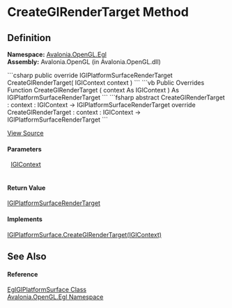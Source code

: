 # CreateGlRenderTarget Method




## Definition
**Namespace:** <a href="N_Avalonia_OpenGL_Egl">Avalonia.OpenGL.Egl</a>  
**Assembly:** Avalonia.OpenGL (in Avalonia.OpenGL.dll)

<Tabs groupId="api-code-preview">
<TabItem value="csharp" label="C#">
```csharp
public override IGlPlatformSurfaceRenderTarget CreateGlRenderTarget(
	IGlContext context
)
```
</TabItem>
<TabItem value="vb" label="VB">
```vb
Public Overrides Function CreateGlRenderTarget ( 
	context As IGlContext
) As IGlPlatformSurfaceRenderTarget
```
</TabItem>
<TabItem value="fsharp" label="F#">
```fsharp
abstract CreateGlRenderTarget : 
        context : IGlContext -> IGlPlatformSurfaceRenderTarget 
override CreateGlRenderTarget : 
        context : IGlContext -> IGlPlatformSurfaceRenderTarget 
```
</TabItem>
</Tabs>



<a href="https://github.com/AvaloniaUI/Avalonia/tree/master/src/Avalonia.OpenGL/Egl/EglGlPlatformSurface.cs#L24" title="View the source code">View Source</a>



#### Parameters
<dl><dt>  <a href="T_Avalonia_OpenGL_IGlContext">IGlContext</a></dt><dd> </dd></dl>

#### Return Value
<a href="T_Avalonia_OpenGL_Surfaces_IGlPlatformSurfaceRenderTarget">IGlPlatformSurfaceRenderTarget</a>

#### Implements
<a href="M_Avalonia_OpenGL_Surfaces_IGlPlatformSurface_CreateGlRenderTarget">IGlPlatformSurface.CreateGlRenderTarget(IGlContext)</a>  


## See Also


#### Reference
<a href="T_Avalonia_OpenGL_Egl_EglGlPlatformSurface">EglGlPlatformSurface Class</a>  
<a href="N_Avalonia_OpenGL_Egl">Avalonia.OpenGL.Egl Namespace</a>  

